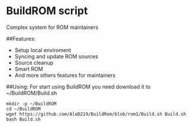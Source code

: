 # BuildROM script

Complex system for ROM maintainers

##Features:
* Setup local enviroment
* Syncing and update ROM sources
* Source cleanup
* Smart ROM
* And more others features for maintainers

##Using:
For start using BuildROM you need download it to ~/BuildROM/Build.sh


    mkdir -p ~/BuildROM 
    cd ~/BuildROM
    wget https://github.com/AleD219/BuildRom/blob/rom1/Build.sh Build.sh
    bash Build.sh

